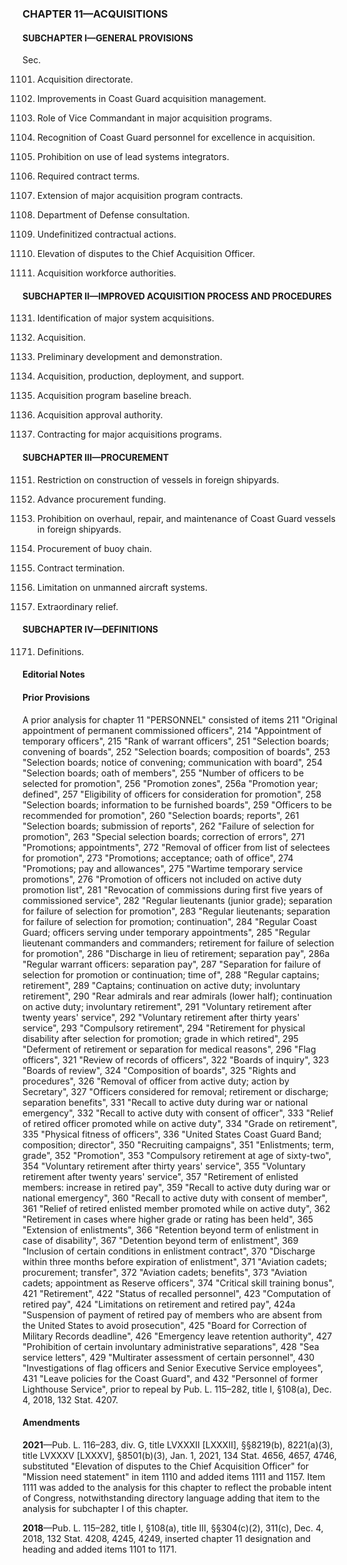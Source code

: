 ### **CHAPTER 11—ACQUISITIONS** ###

#### SUBCHAPTER I—GENERAL PROVISIONS ####

Sec.

1101. Acquisition directorate.

1102. Improvements in Coast Guard acquisition management.

1103. Role of Vice Commandant in major acquisition programs.

1104. Recognition of Coast Guard personnel for excellence in acquisition.

1105. Prohibition on use of lead systems integrators.

1106. Required contract terms.

1107. Extension of major acquisition program contracts.

1108. Department of Defense consultation.

1109. Undefinitized contractual actions.

1110. Elevation of disputes to the Chief Acquisition Officer.

1111. Acquisition workforce authorities.

#### SUBCHAPTER II—IMPROVED ACQUISITION PROCESS AND PROCEDURES ####

1131. Identification of major system acquisitions.

1132. Acquisition.

1133. Preliminary development and demonstration.

1134. Acquisition, production, deployment, and support.

1135. Acquisition program baseline breach.

1136. Acquisition approval authority.

1137. Contracting for major acquisitions programs.

#### SUBCHAPTER III—PROCUREMENT ####

1151. Restriction on construction of vessels in foreign shipyards.

1152. Advance procurement funding.

1153. Prohibition on overhaul, repair, and maintenance of Coast Guard vessels in foreign shipyards.

1154. Procurement of buoy chain.

1155. Contract termination.

1156. Limitation on unmanned aircraft systems.

1157. Extraordinary relief.

#### SUBCHAPTER IV—DEFINITIONS ####

1171. Definitions.

#### **Editorial Notes** ####

#### Prior Provisions ####

A prior analysis for chapter 11 "PERSONNEL" consisted of items 211 "Original appointment of permanent commissioned officers", 214 "Appointment of temporary officers", 215 "Rank of warrant officers", 251 "Selection boards; convening of boards", 252 "Selection boards; composition of boards", 253 "Selection boards; notice of convening; communication with board", 254 "Selection boards; oath of members", 255 "Number of officers to be selected for promotion", 256 "Promotion zones", 256a "Promotion year; defined", 257 "Eligibility of officers for consideration for promotion", 258 "Selection boards; information to be furnished boards", 259 "Officers to be recommended for promotion", 260 "Selection boards; reports", 261 "Selection boards; submission of reports", 262 "Failure of selection for promotion", 263 "Special selection boards; correction of errors", 271 "Promotions; appointments", 272 "Removal of officer from list of selectees for promotion", 273 "Promotions; acceptance; oath of office", 274 "Promotions; pay and allowances", 275 "Wartime temporary service promotions", 276 "Promotion of officers not included on active duty promotion list", 281 "Revocation of commissions during first five years of commissioned service", 282 "Regular lieutenants (junior grade); separation for failure of selection for promotion", 283 "Regular lieutenants; separation for failure of selection for promotion; continuation", 284 "Regular Coast Guard; officers serving under temporary appointments", 285 "Regular lieutenant commanders and commanders; retirement for failure of selection for promotion", 286 "Discharge in lieu of retirement; separation pay", 286a "Regular warrant officers: separation pay", 287 "Separation for failure of selection for promotion or continuation; time of", 288 "Regular captains; retirement", 289 "Captains; continuation on active duty; involuntary retirement", 290 "Rear admirals and rear admirals (lower half); continuation on active duty; involuntary retirement", 291 "Voluntary retirement after twenty years' service", 292 "Voluntary retirement after thirty years' service", 293 "Compulsory retirement", 294 "Retirement for physical disability after selection for promotion; grade in which retired", 295 "Deferment of retirement or separation for medical reasons", 296 "Flag officers", 321 "Review of records of officers", 322 "Boards of inquiry", 323 "Boards of review", 324 "Composition of boards", 325 "Rights and procedures", 326 "Removal of officer from active duty; action by Secretary", 327 "Officers considered for removal; retirement or discharge; separation benefits", 331 "Recall to active duty during war or national emergency", 332 "Recall to active duty with consent of officer", 333 "Relief of retired officer promoted while on active duty", 334 "Grade on retirement", 335 "Physical fitness of officers", 336 "United States Coast Guard Band; composition; director", 350 "Recruiting campaigns", 351 "Enlistments; term, grade", 352 "Promotion", 353 "Compulsory retirement at age of sixty-two", 354 "Voluntary retirement after thirty years' service", 355 "Voluntary retirement after twenty years' service", 357 "Retirement of enlisted members: increase in retired pay", 359 "Recall to active duty during war or national emergency", 360 "Recall to active duty with consent of member", 361 "Relief of retired enlisted member promoted while on active duty", 362 "Retirement in cases where higher grade or rating has been held", 365 "Extension of enlistments", 366 "Retention beyond term of enlistment in case of disability", 367 "Detention beyond term of enlistment", 369 "Inclusion of certain conditions in enlistment contract", 370 "Discharge within three months before expiration of enlistment", 371 "Aviation cadets; procurement; transfer", 372 "Aviation cadets; benefits", 373 "Aviation cadets; appointment as Reserve officers", 374 "Critical skill training bonus", 421 "Retirement", 422 "Status of recalled personnel", 423 "Computation of retired pay", 424 "Limitations on retirement and retired pay", 424a "Suspension of payment of retired pay of members who are absent from the United States to avoid prosecution", 425 "Board for Correction of Military Records deadline", 426 "Emergency leave retention authority", 427 "Prohibition of certain involuntary administrative separations", 428 "Sea service letters", 429 "Multirater assessment of certain personnel", 430 "Investigations of flag officers and Senior Executive Service employees", 431 "Leave policies for the Coast Guard", and 432 "Personnel of former Lighthouse Service", prior to repeal by Pub. L. 115–282, title I, §108(a), Dec. 4, 2018, 132 Stat. 4207.

#### Amendments ####

**2021**—Pub. L. 116–283, div. G, title LVXXXII [LXXXII], §§8219(b), 8221(a)(3), title LVXXXV [LXXXV], §8501(b)(3), Jan. 1, 2021, 134 Stat. 4656, 4657, 4746, substituted "Elevation of disputes to the Chief Acquisition Officer" for "Mission need statement" in item 1110 and added items 1111 and 1157. Item 1111 was added to the analysis for this chapter to reflect the probable intent of Congress, notwithstanding directory language adding that item to the analysis for subchapter I of this chapter.

**2018**—Pub. L. 115–282, title I, §108(a), title III, §§304(c)(2), 311(c), Dec. 4, 2018, 132 Stat. 4208, 4245, 4249, inserted chapter 11 designation and heading and added items 1101 to 1171.